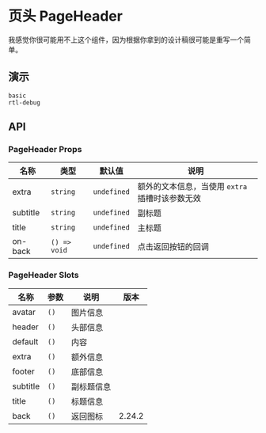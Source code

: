 <!--single-column-->

# 页头 PageHeader

我感觉你很可能用不上这个组件，因为根据你拿到的设计稿很可能是重写一个简单。

## 演示

```demo
basic
rtl-debug
```

## API

### PageHeader Props

| 名称 | 类型 | 默认值 | 说明 |
| --- | --- | --- | --- |
| extra | `string` | `undefined` | 额外的文本信息，当使用 `extra` 插槽时该参数无效 |
| subtitle | `string` | `undefined` | 副标题 |
| title | `string` | `undefined` | 主标题 |
| on-back | `() => void` | `undefined` | 点击返回按钮的回调 |

### PageHeader Slots

| 名称     | 参数 | 说明       | 版本   |
| -------- | ---- | ---------- | ------ |
| avatar   | `()` | 图片信息   |        |
| header   | `()` | 头部信息   |        |
| default  | `()` | 内容       |        |
| extra    | `()` | 额外信息   |        |
| footer   | `()` | 底部信息   |        |
| subtitle | `()` | 副标题信息 |        |
| title    | `()` | 标题信息   |        |
| back     | `()` | 返回图标   | 2.24.2 |
